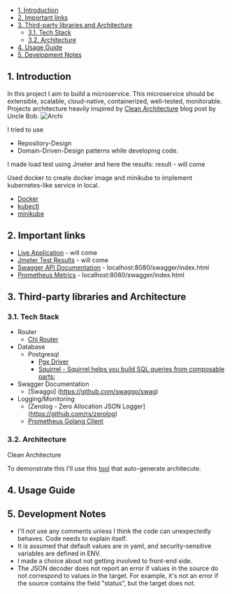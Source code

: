 - [1. Introduction <a name="intr"></a>](#1-introduction-)
- [2. Important links](#2-important-links)
- [3. Third-party libraries and Architecture </a>](#3-third-party-libraries-and-architecture-a)
  - [3.1. Tech Stack](#31-tech-stack)
  - [3.2. Architecture](#32-architecture)
- [4. Usage Guide </a>](#4-usage-guide-a)
- [5. Development Notes </a>](#5-development-notes-a)
## 1. Introduction <a name="intr"></a>

In this project I aim to build a microservice. 
This microservice should be extensible, scalable, cloud-native, containerized, well-tested, monitorable. Projects architecture heavily inspired by [Clean Architecture](https://blog.cleancoder.com/uncle-bob/2012/08/13/the-clean-architecture.html) blog post by Uncle Bob. 
![Archi](https://blog.cleancoder.com/uncle-bob/images/2012-08-13-the-clean-architecture/CleanArchitecture.jpg)


I tried to use 
- Repository-Design
- Domain-Driven-Design
patterns while developing code.

I made load test using Jmeter and here the results:
    result - will come

Used docker to create docker image and minikube to implement kubernetes-like service in local. 

- [Docker](https://docs.docker.com/get-docker/)
- [kubectl](https://kubernetes.io/docs/tasks/tools/)
- [minikube](https://minikube.sigs.k8s.io/docs/start/)

## 2. Important links
- [Live Application](heroku.com) - will come
- [Jmeter Test Results](jmeter.com) - will come 
- [Swagger API Documentation](localhost:8080/swagger/index.html) - localhost:8080/swagger/index.html
- [Prometheus Metrics](localhost:8080/metrics) - localhost:8080/swagger/index.html

## 3. Third-party libraries and Architecture </a>
### 3.1. Tech Stack
  - Router
    - [Chi Router](https://github.com/go-chi/chi)
  - Database
    - Postgresql
      - [Pgx Driver](https://github.com/jackc/pgx)
      - [Squirrel -  Squirrel helps you build SQL queries from composable parts: ](https://github.com/Masterminds/squirrel)
  - Swagger Documentation
    - [Swaggo] (https://github.com/swaggo/swag)
  - Logging/Monitoring
    - [Zerolog -  Zero Allocation JSON Logger] (https://github.com/rs/zerolog)
    - [Prometheus Golang Client](https://github.com/prometheus/client_golang)
### 3.2. Architecture
Clean Architecture

To demonstrate this I'll use this [tool](https://threedots.tech/post/auto-generated-c4-architecture-diagrams-in-go/) that auto-generate architecute.
## 4. Usage Guide </a>
## 5. Development Notes </a>
- I'll not use any comments unless I think the code can unexpectedly behaves. Code needs to explain itself.
- It is assumed that default values are in yaml, and security-sensitive variables are defined in ENV.
- I made a choice about not getting involved to front-end side. 
- The JSON decoder does not report an error if values in the source do not correspond to values in the target. For example, it's not an error if the source contains the field "status", but the target does not.